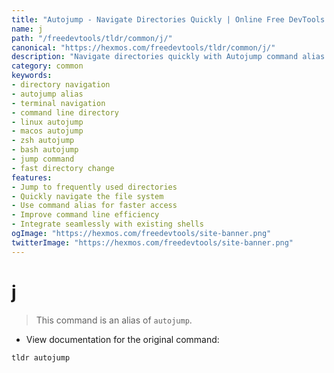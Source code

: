 ```yaml
---
title: "Autojump - Navigate Directories Quickly | Online Free DevTools by Hexmos"
name: j
path: "/freedevtools/tldr/common/j/"
canonical: "https://hexmos.com/freedevtools/tldr/common/j/"
description: "Navigate directories quickly with Autojump command alias. Jump to frequently used folders instantly from your terminal. Free online tool, no registration required."
category: common
keywords:
- directory navigation
- autojump alias
- terminal navigation
- command line directory
- linux autojump
- macos autojump
- zsh autojump
- bash autojump
- jump command
- fast directory change
features:
- Jump to frequently used directories
- Quickly navigate the file system
- Use command alias for faster access
- Improve command line efficiency
- Integrate seamlessly with existing shells
ogImage: "https://hexmos.com/freedevtools/site-banner.png"
twitterImage: "https://hexmos.com/freedevtools/site-banner.png"
---
```


# j

> This command is an alias of `autojump`.

- View documentation for the original command:

`tldr autojump`
